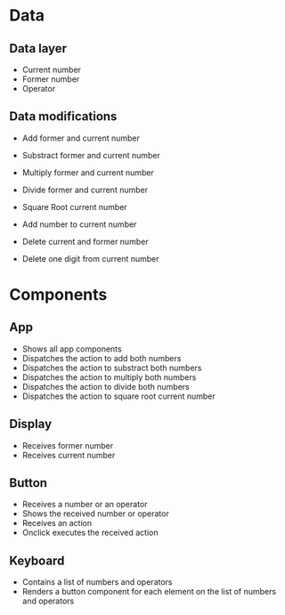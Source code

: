 # Data

## Data layer

- Current number
- Former number
- Operator

## Data modifications

- Add former and current number
- Substract former and current number
- Multiply former and current number
- Divide former and current number
- Square Root current number

- Add number to current number
- Delete current and former number
- Delete one digit from current number

# Components

## App

- Shows all app components
- Dispatches the action to add both numbers
- Dispatches the action to substract both numbers
- Dispatches the action to multiply both numbers
- Dispatches the action to divide both numbers
- Dispatches the action to square root current number

## Display

- Receives former number
- Receives current number

## Button

- Receives a number or an operator
- Shows the received number or operator
- Receives an action
- Onclick executes the received action

## Keyboard

- Contains a list of numbers and operators
- Renders a button component for each element on the list of numbers and operators

